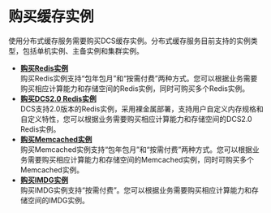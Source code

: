 # 购买缓存实例<a name="ZH-CN_TOPIC_0144197429"></a>

使用分布式缓存服务需要购买DCS缓存实例。分布式缓存服务目前支持的实例类型，包括单机实例、主备实例和集群实例。

-   **[购买Redis实例](购买Redis实例.md)**  
购买Redis实例支持“包年包月”和“按需付费”两种方式。您可以根据业务需要购买相应计算能力和存储空间的Redis实例，同时可购买多个Redis实例。
-   **[购买DCS2.0 Redis实例](购买DCS2-0-Redis实例.md)**  
DCS支持2.0版本的Redis实例，采用裸金属部署，支持用户自定义内存规格和自定义特性，您可以根据业务需要购买相应计算能力和存储空间的DCS2.0 Redis实例。
-   **[购买Memcached实例](购买Memcached实例.md)**  
购买Memcached实例支持“包年包月”和“按需付费”两种方式。您可以根据业务需要购买相应计算能力和存储空间的Memcached实例，同时可购买多个Memcached实例。
-   **[购买IMDG实例](购买IMDG实例.md)**  
购买IMDG实例支持“按需付费”。您可以根据业务需要购买相应计算能力和存储空间的IMDG实例。

